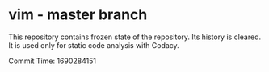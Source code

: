 # vim - master branch

This repository contains frozen state of the repository.
Its history is cleared. It is used only for static code
analysis with Codacy.

Commit Time: 1690284151